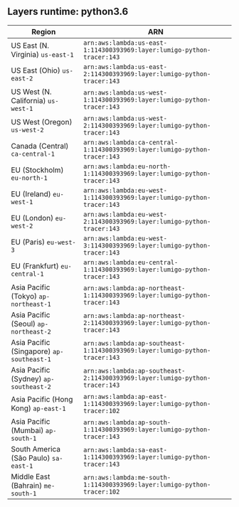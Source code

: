Layers runtime: python3.6
----
| Region | ARN |
| --- | --- |
|US East (N. Virginia)  `us-east-1`|`arn:aws:lambda:us-east-1:114300393969:layer:lumigo-python-tracer:143`|
|US East (Ohio)  `us-east-2`|`arn:aws:lambda:us-east-2:114300393969:layer:lumigo-python-tracer:143`|
|US West (N. California)  `us-west-1`|`arn:aws:lambda:us-west-1:114300393969:layer:lumigo-python-tracer:143`|
|US West (Oregon)  `us-west-2`|`arn:aws:lambda:us-west-2:114300393969:layer:lumigo-python-tracer:143`|
|Canada (Central)  `ca-central-1`|`arn:aws:lambda:ca-central-1:114300393969:layer:lumigo-python-tracer:143`|
|EU (Stockholm)  `eu-north-1`|`arn:aws:lambda:eu-north-1:114300393969:layer:lumigo-python-tracer:143`|
|EU (Ireland)  `eu-west-1`|`arn:aws:lambda:eu-west-1:114300393969:layer:lumigo-python-tracer:143`|
|EU (London)  `eu-west-2`|`arn:aws:lambda:eu-west-2:114300393969:layer:lumigo-python-tracer:143`|
|EU (Paris)  `eu-west-3`|`arn:aws:lambda:eu-west-3:114300393969:layer:lumigo-python-tracer:143`|
|EU (Frankfurt)  `eu-central-1`|`arn:aws:lambda:eu-central-1:114300393969:layer:lumigo-python-tracer:143`|
|Asia Pacific (Tokyo)  `ap-northeast-1`|`arn:aws:lambda:ap-northeast-1:114300393969:layer:lumigo-python-tracer:143`|
|Asia Pacific (Seoul)  `ap-northeast-2`|`arn:aws:lambda:ap-northeast-2:114300393969:layer:lumigo-python-tracer:143`|
|Asia Pacific (Singapore)  `ap-southeast-1`|`arn:aws:lambda:ap-southeast-1:114300393969:layer:lumigo-python-tracer:143`|
|Asia Pacific (Sydney)  `ap-southeast-2`|`arn:aws:lambda:ap-southeast-2:114300393969:layer:lumigo-python-tracer:143`|
|Asia Pacific (Hong Kong)  `ap-east-1`|`arn:aws:lambda:ap-east-1:114300393969:layer:lumigo-python-tracer:102`|
|Asia Pacific (Mumbai)  `ap-south-1`|`arn:aws:lambda:ap-south-1:114300393969:layer:lumigo-python-tracer:143`|
|South America (São Paulo)  `sa-east-1`|`arn:aws:lambda:sa-east-1:114300393969:layer:lumigo-python-tracer:143`|
|Middle East (Bahrain)  `me-south-1`|`arn:aws:lambda:me-south-1:114300393969:layer:lumigo-python-tracer:102`|
